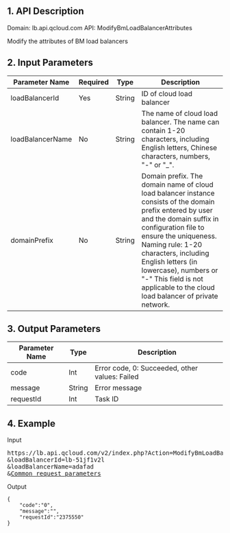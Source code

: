 ## 1. API Description
Domain: lb.api.qcloud.com
API: ModifyBmLoadBalancerAttributes

Modify the attributes of BM load balancers

## 2. Input Parameters
| Parameter Name | Required | Type | Description |
|---------|---------|---------|---------|
| loadBalancerId | Yes | String | ID of cloud load balancer |
| loadBalancerName | No | String | The name of cloud load balancer. The name can contain 1-20 characters, including English letters, Chinese characters, numbers, "-" or "_". |
| domainPrefix | No | String | Domain prefix. The domain name of cloud load balancer instance consists of the domain prefix entered by user and the domain suffix in configuration file to ensure the uniqueness. Naming rule: 1-20 characters, including English letters (in lowercase), numbers or "-" This field is not applicable to the cloud load balancer of private network. |


## 3. Output Parameters
| Parameter Name | Type | Description |
|---------|---------|---------|
| code | Int | Error code, 0:  Succeeded, other values:  Failed |
| message | String | Error message |
| requestId | Int | Task ID |


## 4. Example
Input
<pre>
https://lb.api.qcloud.com/v2/index.php?Action=ModifyBmLoadBalancerAttributes
&loadBalancerId=lb-51jf1v2l
&loadBalancerName=adafad
&<a href="https://www.qcloud.com/doc/api/229/6976">Common request parameters</a>
</pre>
Output
```
{
    "code":"0",
    "message":"",
    "requestId":"2375550"
}
```


